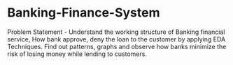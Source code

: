 # Banking-Finance-System
Problem Statement - Understand the working structure of Banking financial service, How bank approve, deny the loan to the customer by applying EDA Techniques. Find out patterns, graphs and observe how banks minimize the risk of losing money while lending to customers.  ​
